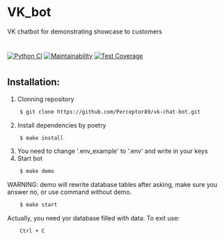 # VK_bot
VK chatbot for demonstrating showcase to customers
#
[![Python CI](https://github.com/Perceptor89/python-project-lvl3/actions/workflows/pyci.yml/badge.svg)](https://github.com/Perceptor89/python-project-lvl3/actions/workflows/pyci.yml)
[![Maintainability](https://api.codeclimate.com/v1/badges/46b02b47f5a0c5f355e9/maintainability)](https://codeclimate.com/github/Perceptor89/vk-chat-bot/maintainability)
[![Test Coverage](https://api.codeclimate.com/v1/badges/46b02b47f5a0c5f355e9/test_coverage)](https://codeclimate.com/github/Perceptor89/vk-chat-bot/test_coverage)
#

## Installation:
1. Clonning repository
```bash
    $ git clone https://github.com/Perceptor89/vk-chat-bot.git
```
2. Install dependencies by poetry
```bash
    $ make install
```
3. You need to change '.env_example' to '.env' and write in your keys
4. Start bot

```bash
    $ make demo
```
WARNING: demo will rewrite database tables after asking,
make sure you answer no, or use command without demo.
```bash
    $ make start
```
Actually, you need yor database filled with data. To exit use:
```bash
    Ctrl + C
```